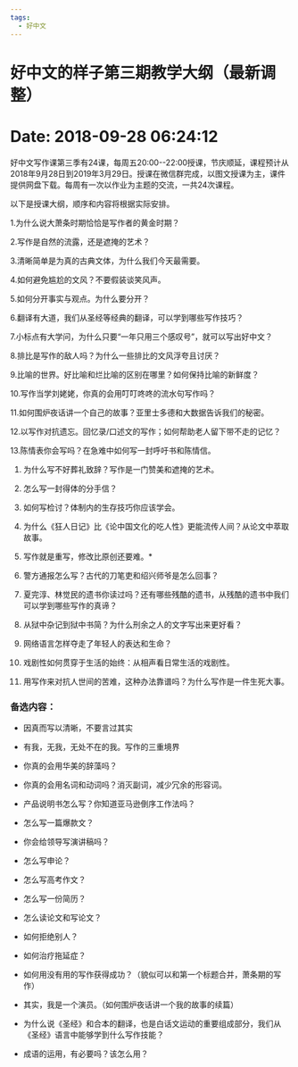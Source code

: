 ```yaml
---
tags:
  - 好中文
---
```

# 好中文的样子第三期教学大纲（最新调整） 

# Date: 2018-09-28 06:24:12 

好中文写作课第三季有24课，每周五20:00--22:00授课，节庆顺延，课程预计从2018年9月28日到2019年3月29日。授课在微信群完成，以图文授课为主，课件提供网盘下载。每周有一次以作业为主题的交流，一共24次课程。

以下是授课大纲，顺序和内容将根据实际安排。

1\.为什么说大萧条时期恰恰是写作者的黄金时期？

2\.写作是自然的流露，还是遮掩的艺术？

3\.清晰简单是为真的古典文体，为什么我们今天最需要。

4\.如何避免尴尬的文风？不要假装谈笑风声。

5\.如何分开事实与观点。为什么要分开？

6\.翻译有大道，我们从圣经等经典的翻译，可以学到哪些写作技巧？

7\.小标点有大学问，为什么只要“一年只用三个感叹号”，就可以写出好中文？

8\.排比是写作的敌人吗？为什么一些排比的文风浮夸且讨厌？

9\.比喻的世界。好比喻和烂比喻的区别在哪里？如何保持比喻的新鲜度？

10\.写作当学刘姥姥，你真的会用叮叮咚咚的流水句写作吗？

11\.如何围炉夜话讲一个自己的故事？亚里士多德和大数据告诉我们的秘密。

12\.以写作对抗遗忘。回忆录/口述文的写作；如何帮助老人留下带不走的记忆？

13\.陈情表你会写吗？在急难中如何写一封呼吁书和陈情信。

1. 为什么写不好葬礼致辞？写作是一门赞美和遮掩的艺术。

2. 怎么写一封得体的分手信？

3. 如何写检讨？体制内的生存技巧你应该学会。

4. 为什么《狂人日记》比《论中国文化的吃人性》更能流传人间？从论文中萃取故事。

5. 写作就是重写，修改比原创还要难。\*

6. 警方通报怎么写？古代的刀笔吏和绍兴师爷是怎么回事？

7. 夏完淳、林觉民的遗书你读过吗？还有哪些残酷的遗书，从残酷的遗书中我们可以学到哪些写作的真谛？

8. 从狱中杂记到狱中书简？为什么刑余之人的文字写出来更好看？

9. 网络语言怎样夺走了年轻人的表达和生命？

10. 戏剧性如何贯穿于生活的始终：从相声看日常生活的戏剧性。

11. 用写作来对抗人世间的苦难，这种办法靠谱吗？为什么写作是一件生死大事。

### 备选内容：

- 因真而写以清晰，不要言过其实

- 有我，无我，无处不在的我。写作的三重境界

- 你真的会用华美的辞藻吗？

- 你真的会用名词和动词吗？消灭副词，减少冗余的形容词。

- 产品说明书怎么写？你知道亚马逊倒序工作法吗？

- 怎么写一篇爆款文？

- 你会给领导写演讲稿吗？

- 怎么写申论？

- 怎么写高考作文？

- 怎么写一份简历？

- 怎么读论文和写论文？

- 如何拒绝别人？

- 如何治疗拖延症？

- 如何用没有用的写作获得成功？（貌似可以和第一个标题合并，萧条期的写作）

- 其实，我是一个演员。（如何围炉夜话讲一个我的故事的续篇）

- 为什么说《圣经》和合本的翻译，也是白话文运动的重要组成部分，我们从《圣经》语言中能够学到什么写作技能？

- 成语的运用，有必要吗？该怎么用？
